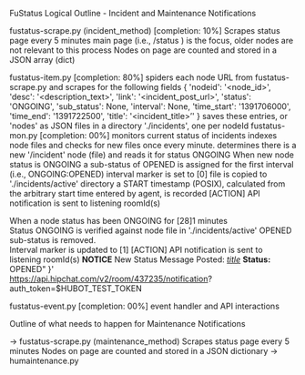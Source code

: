 FuStatus Logical Outline - Incident and Maintenance Notifications

fustatus-scrape.py (incident_method)  [completion: 10%]
Scrapes status page every 5 minutes 
main page (i.e., /status ) is the focus, older nodes are not relevant to this process
Nodes on page are counted and stored in a JSON array (dict)

fustatus-item.py   [completion: 80%]
 spiders each node URL from fustatus-scrape.py and scrapes for the following fields
{
'nodeid': '<node_id>',
'desc': '<description_text>',
'link': '<incident_post_url>',
'status': 'ONGOING',
'sub_status': None,
'interval': None,
'time_start': '1391706000',
'time_end': '1391722500',
'title': '<incident_title>’'
}
saves these entries, or 'nodes' as JSON files in a directory './incidents',  one per nodeId
fustatus-mon.py  [completion: 00%]
monitors current status of incidents
indexes node files and checks for new files once every minute.
determines there is a new '/incident' node (file) and reads it for status ONGOING
When new node status is ONGOING
a sub-status of OPENED is assigned for the first interval (i.e., ONGOING:OPENED)
interval marker is set to [0]
file is copied to './incidents/active' directory
a START timestamp (POSIX), calculated from the arbitrary start time entered by agent, is recorded
[ACTION] API notification is sent to listening roomId(s)
			
When a node status has been ONGOING for [28]1 minutes 	
Status ONGOING is verified against node file in './incidents/active'
OPENED sub-status is removed.  
Interval marker is updated to [1]
[ACTION] API notification is sent to listening roomId(s)
<strong>NOTICE</strong> New Status Message Posted: 
<a href="_link_">_title_</a>
<strong>Status:</strong> OPENED" }' \
https://api.hipchat.com/v2/room/437235/notification? \
auth_token=$HUBOT_TEST_TOKEN 

fustatus-event.py  [completion: 00%]
event handler and API interactions

	
Outline of what needs to happen for Maintenance Notifications 

-> fustatus-scrape.py (maintenance_method)
	Scrapes status page every 5 minutes
   	Nodes on page are counted and stored in a JSON dictionary
-> humaintenance.py 




